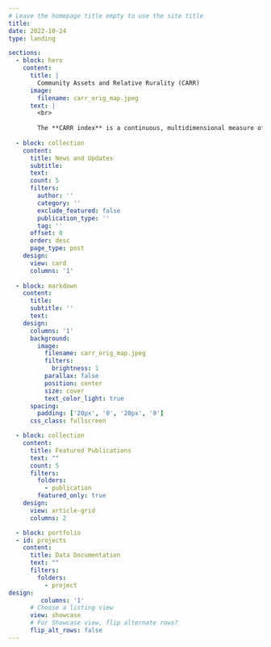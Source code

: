 ```yaml
---
# Leave the homepage title empty to use the site title
title:
date: 2022-10-24
type: landing

sections:
  - block: hero
    content:
      title: |
        Community Assets and Relative Rurality (CARR)
      image:
        filename: carr_orig_map.jpeg
      text: |
        <br>
        
        The **CARR index** is a continuous, multidimensional measure of rurality based on the concept of sustainable development that integrates measures of environmental, social, and economic resources.
  
  - block: collection
    content:
      title: News and Updates
      subtitle:
      text:
      count: 5
      filters:
        author: ''
        category: ''
        exclude_featured: false
        publication_type: ''
        tag: ''
      offset: 0
      order: desc
      page_type: post
    design:
      view: card
      columns: '1'
  
  - block: markdown
    content:
      title:
      subtitle: ''
      text:
    design:
      columns: '1'
      background:
        image: 
          filename: carr_orig_map.jpeg
          filters:
            brightness: 1
          parallax: false
          position: center
          size: cover
          text_color_light: true
      spacing:
        padding: ['20px', '0', '20px', '0']
      css_class: fullscreen

  - block: collection
    content:
      title: Featured Publications
      text: ""
      count: 5
      filters:
        folders:
          - publication
        featured_only: true
    design:
      view: article-grid
      columns: 2

  - block: portfolio
  - id: projects
    content:
      title: Data Documentation
      text: ""
      filters:
        folders:
          - project
design:
         columns: '1'
      # Choose a listing view
      view: showcase
      # For Showcase view, flip alternate rows?
      flip_alt_rows: false
---
```

